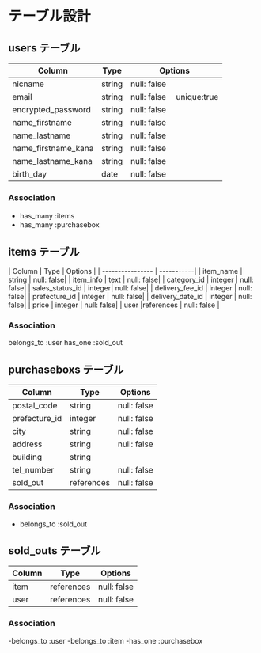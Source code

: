 <!-- アソシエーションを書くこと・ER図で書かれているカラムを全て網羅すること -->
# テーブル設計

## users テーブル

| Column              | Type   | Options     |
| ------------------  | ------ | ----------- |
| nicname             | string | null: false |
| email               | string | null: false 　unique:true|
| encrypted_password  | string | null: false |
| name_firstname      | string | null: false |
| name_lastname       | string | null: false |
| name_firstname_kana | string | null: false  |   
| name_lastname_kana  | string | null: false  |
| birth_day           | date| null: false |

### Association
- has_many :items　
- has_many :purchasebox

## items テーブル

| Column           | Type   | Options    |
| ---------------- | -----------|
| item_name        | string | null: false|
| item_info        | text   | null: false|
| category_id      | integer | null: false|
| sales_status_id  | integer| null: false|
| delivery_fee_id  | integer | null: false|
| prefecture_id    | integer | null: false|
| delivery_date_id | integer | null: false|
| price            | integer | null: false|
| user             |references | null: false |

### Association
belongs_to :user
has_one    :sold_out
## purchaseboxs テーブル

| Column        | Type       | Options|
| ------        | ---------- | -------|
| postal_code   |string | null: false |
| prefecture_id  |integer| null: false |
| city           |string | null: false |
| address        |string | null: false |
| building       |string | 
| tel_number     |string | null: false |
| sold_out       |references | null: false |
### Association

- belongs_to :sold_out


## sold_outs テーブル

| Column  | Type       | Options |
| ------- | ---------- | -------|
| item |references | null: false |
| user |references | null: false |

### Association

-belongs_to :user
-belongs_to :item
-has_one    :purchasebox
